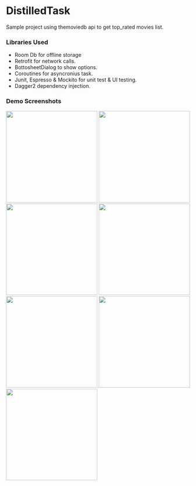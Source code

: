 # DistilledTask

Sample project using themoviedb api to get top_rated movies list.

### Libraries Used

* Room Db for offline storage
* Retrofit for network calls.
* BottosheetDialog to show options. 
* Coroutines for asyncronius task.
* Junit, Espresso & Mockito for unit test & UI testing.
* Dagger2 dependency injection.

### Demo Screenshots

<p float="left">
  <img src="https://user-images.githubusercontent.com/10658016/114316637-ff09f200-9b21-11eb-840e-37395eb39c6d.png" width="250" />
  <img src="https://user-images.githubusercontent.com/10658016/114316639-016c4c00-9b22-11eb-9e89-df8c6d2ea68b.png" width="250" /> 
  <img src="https://user-images.githubusercontent.com/10658016/114316644-04673c80-9b22-11eb-830d-f2359940e4f9.png" width="250" /> 
  <img src="https://user-images.githubusercontent.com/10658016/114316649-07622d00-9b22-11eb-94d2-46c8933c2bb4.png" width="250" />
  <img src="https://user-images.githubusercontent.com/10658016/114316656-0cbf7780-9b22-11eb-918b-31fcd055f54d.png" width="250" /> 
  <img src="https://user-images.githubusercontent.com/10658016/114316657-0f21d180-9b22-11eb-9cbb-ecf9751603f4.png" width="250" />
  <img src="https://user-images.githubusercontent.com/10658016/114316660-10eb9500-9b22-11eb-870e-9b37c077e703.png" width="250" />
</p>


